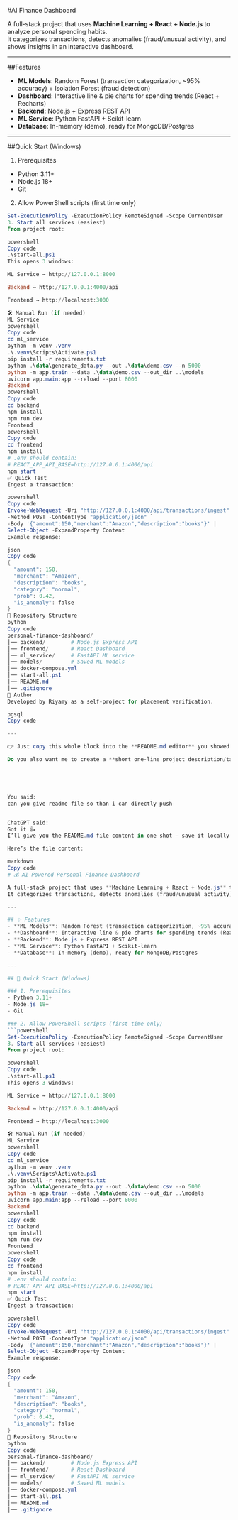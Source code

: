 #AI Finance Dashboard

A full-stack project that uses **Machine Learning + React + Node.js** to analyze personal spending habits.  
It categorizes transactions, detects anomalies (fraud/unusual activity), and shows insights in an interactive dashboard.

---

##Features
- **ML Models**: Random Forest (transaction categorization, ~95% accuracy) + Isolation Forest (fraud detection)  
- **Dashboard**: Interactive line & pie charts for spending trends (React + Recharts)  
- **Backend**: Node.js + Express REST API  
- **ML Service**: Python FastAPI + Scikit-learn  
- **Database**: In-memory (demo), ready for MongoDB/Postgres  

---

##Quick Start (Windows)

1. Prerequisites
- Python 3.11+  
- Node.js 18+  
- Git  

2. Allow PowerShell scripts (first time only)
```powershell
Set-ExecutionPolicy -ExecutionPolicy RemoteSigned -Scope CurrentUser
3. Start all services (easiest)
From project root:

powershell
Copy code
.\start-all.ps1
This opens 3 windows:

ML Service → http://127.0.0.1:8000

Backend → http://127.0.0.1:4000/api

Frontend → http://localhost:3000

🛠 Manual Run (if needed)
ML Service
powershell
Copy code
cd ml_service
python -m venv .venv
.\.venv\Scripts\Activate.ps1
pip install -r requirements.txt
python .\data\generate_data.py --out .\data\demo.csv --n 5000
python -m app.train --data .\data\demo.csv --out_dir ..\models
uvicorn app.main:app --reload --port 8000
Backend
powershell
Copy code
cd backend
npm install
npm run dev
Frontend
powershell
Copy code
cd frontend
npm install
# .env should contain:
# REACT_APP_API_BASE=http://127.0.0.1:4000/api
npm start
✅ Quick Test
Ingest a transaction:

powershell
Copy code
Invoke-WebRequest -Uri "http://127.0.0.1:4000/api/transactions/ingest" `
-Method POST -ContentType "application/json" `
-Body '{"amount":150,"merchant":"Amazon","description":"books"}' |
Select-Object -ExpandProperty Content
Example response:

json
Copy code
{
  "amount": 150,
  "merchant": "Amazon",
  "description": "books",
  "category": "normal",
  "prob": 0.42,
  "is_anomaly": false
}
📂 Repository Structure
python
Copy code
personal-finance-dashboard/
│── backend/        # Node.js Express API
│── frontend/       # React Dashboard
│── ml_service/     # FastAPI ML service
│── models/         # Saved ML models
│── docker-compose.yml
│── start-all.ps1
│── README.md
│── .gitignore
👤 Author
Developed by Riyamy as a self-project for placement verification.

pgsql
Copy code

---

👉 Just copy this whole block into the **README.md editor** you showed in your screenshot, and click **Commit changes** ✅.  

Do you also want me to create a **short one-line project description/tagline** for GitHub repo settings (the line that appears under repo name)?





You said:
can you give readme file so than i can directly push


ChatGPT said:
Got it 👍
I’ll give you the README.md file content in one shot — save it locally as README.md inside your project root (personal-finance-dashboard/) and then push with git.

Here’s the file content:

markdown
Copy code
# 💰 AI-Powered Personal Finance Dashboard

A full-stack project that uses **Machine Learning + React + Node.js** to analyze personal spending habits.  
It categorizes transactions, detects anomalies (fraud/unusual activity), and shows insights in an interactive dashboard.

---

## ✨ Features
- **ML Models**: Random Forest (transaction categorization, ~95% accuracy) + Isolation Forest (fraud detection)  
- **Dashboard**: Interactive line & pie charts for spending trends (React + Recharts)  
- **Backend**: Node.js + Express REST API  
- **ML Service**: Python FastAPI + Scikit-learn  
- **Database**: In-memory (demo), ready for MongoDB/Postgres  

---

## 🚀 Quick Start (Windows)

### 1. Prerequisites
- Python 3.11+  
- Node.js 18+  
- Git  

### 2. Allow PowerShell scripts (first time only)
```powershell
Set-ExecutionPolicy -ExecutionPolicy RemoteSigned -Scope CurrentUser
3. Start all services (easiest)
From project root:

powershell
Copy code
.\start-all.ps1
This opens 3 windows:

ML Service → http://127.0.0.1:8000

Backend → http://127.0.0.1:4000/api

Frontend → http://localhost:3000

🛠 Manual Run (if needed)
ML Service
powershell
Copy code
cd ml_service
python -m venv .venv
.\.venv\Scripts\Activate.ps1
pip install -r requirements.txt
python .\data\generate_data.py --out .\data\demo.csv --n 5000
python -m app.train --data .\data\demo.csv --out_dir ..\models
uvicorn app.main:app --reload --port 8000
Backend
powershell
Copy code
cd backend
npm install
npm run dev
Frontend
powershell
Copy code
cd frontend
npm install
# .env should contain:
# REACT_APP_API_BASE=http://127.0.0.1:4000/api
npm start
✅ Quick Test
Ingest a transaction:

powershell
Copy code
Invoke-WebRequest -Uri "http://127.0.0.1:4000/api/transactions/ingest" `
-Method POST -ContentType "application/json" `
-Body '{"amount":150,"merchant":"Amazon","description":"books"}' |
Select-Object -ExpandProperty Content
Example response:

json
Copy code
{
  "amount": 150,
  "merchant": "Amazon",
  "description": "books",
  "category": "normal",
  "prob": 0.42,
  "is_anomaly": false
}
📂 Repository Structure
python
Copy code
personal-finance-dashboard/
│── backend/        # Node.js Express API
│── frontend/       # React Dashboard
│── ml_service/     # FastAPI ML service
│── models/         # Saved ML models
│── docker-compose.yml
│── start-all.ps1
│── README.md
│── .gitignore
